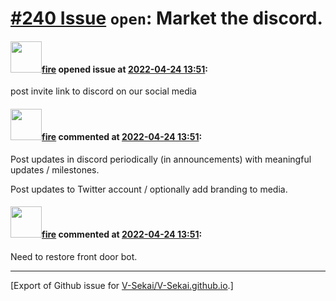 # [\#240 Issue](https://github.com/V-Sekai/V-Sekai.github.io/issues/240) `open`: Market the discord.

#### <img src="https://avatars.githubusercontent.com/u/32321?u=c2e06a3d2b49a467aa907e54aa259516440267cc&v=4" width="50">[fire](https://github.com/fire) opened issue at [2022-04-24 13:51](https://github.com/V-Sekai/V-Sekai.github.io/issues/240):

post invite link to discord on our social media

#### <img src="https://avatars.githubusercontent.com/u/32321?u=c2e06a3d2b49a467aa907e54aa259516440267cc&v=4" width="50">[fire](https://github.com/fire) commented at [2022-04-24 13:51](https://github.com/V-Sekai/V-Sekai.github.io/issues/240#issuecomment-1107846127):

Post updates in discord periodically (in announcements) with meaningful updates / milestones.

Post updates to Twitter account / optionally add branding to media.

#### <img src="https://avatars.githubusercontent.com/u/32321?u=c2e06a3d2b49a467aa907e54aa259516440267cc&v=4" width="50">[fire](https://github.com/fire) commented at [2022-04-24 13:51](https://github.com/V-Sekai/V-Sekai.github.io/issues/240#issuecomment-1136693320):

Need to restore front door bot.


-------------------------------------------------------------------------------



[Export of Github issue for [V-Sekai/V-Sekai.github.io](https://github.com/V-Sekai/V-Sekai.github.io).]
